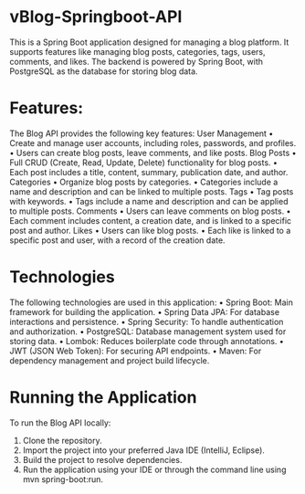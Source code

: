 # vBlog-Springboot-API
This is a Spring Boot application designed for managing a blog platform. It supports features like managing blog posts, categories, tags, users, comments, and likes. The backend is powered by Spring Boot, with PostgreSQL as the database for storing blog data.

# Features:
The Blog API provides the following key features:
User Management
•	Create and manage user accounts, including roles, passwords, and profiles.
•	Users can create blog posts, leave comments, and like posts.
Blog Posts
•	Full CRUD (Create, Read, Update, Delete) functionality for blog posts.
•	Each post includes a title, content, summary, publication date, and author.
Categories
•	Organize blog posts by categories.
•	Categories include a name and description and can be linked to multiple posts.
Tags
•	Tag posts with keywords.
•	Tags include a name and description and can be applied to multiple posts.
Comments
•	Users can leave comments on blog posts.
•	Each comment includes content, a creation date, and is linked to a specific post and author.
Likes
•	Users can like blog posts.
•	Each like is linked to a specific post and user, with a record of the creation date.

# Technologies
The following technologies are used in this application:
•	Spring Boot: Main framework for building the application.
•	Spring Data JPA: For database interactions and persistence.
•	Spring Security: To handle authentication and authorization.
•	PostgreSQL: Database management system used for storing data.
•	Lombok: Reduces boilerplate code through annotations.
•	JWT (JSON Web Token): For securing API endpoints.
•	Maven: For dependency management and project build lifecycle.

# Running the Application
To run the Blog API locally:
1.	Clone the repository.
2.	Import the project into your preferred Java IDE (IntelliJ, Eclipse).
3.	Build the project to resolve dependencies.
4.	Run the application using your IDE or through the command line using mvn spring-boot:run.
